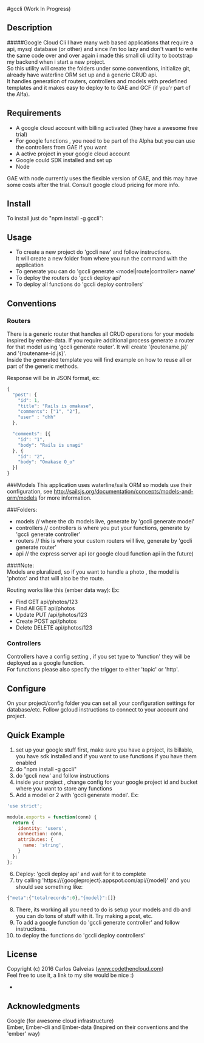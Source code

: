 #gccli (Work In Progress)

## Description

#####Google Cloud Cli
I have many web based applications that require a api, mysql database (or other) and since i'm too lazy and don't want to write the same code over and over again i made this small cli utility to bootstrap my backend when i start a new project.  
So this utility will create the folders under some conventions, initialize git, already have waterline ORM set up and a generic CRUD api.  
It handles generation of routers, controllers and models with predefined templates and it makes easy to deploy to  to GAE and GCF (if you'r part of the Alfa).

## Requirements

* A google cloud account with billing activated (they have a awesome free trial)
* For google functions , you need to be part of the Alpha but you can use the controllers from GAE if you want
* A active project in your google cloud account
* Google could SDK installed and set up
* Node

GAE with node currently uses the flexible version of GAE, and this may have some costs after the trial. Consult google cloud pricing for more info.

## Install

To install just do "npm install -g gccli":

## Usage

* To create a new project do 'gccli new' and follow instructions.  
  It will create a new folder from where you run the command with the application
* To generate you can do 'gccli generate <model|route|controller> name'
* To deploy the routers do 'gccli deploy api'
* To deploy all functions do 'gccli deploy controllers'

## Conventions

### Routers
There is a generic router that handles all CRUD operations for your models inspired by ember-data.
If you require additional process generate a router for that model using 'gccli generate router'. It will create '{routename.js}' and '{routename-id.js}'.  
Inside the generated template you will find example on how to reuse all or part of the generic methods.

Response will be in JSON format, ex:

```javascript
{
  "post": {
    "id": 1,
    "title": "Rails is omakase",
    "comments": ["1", "2"],
    "user" : "dhh"
  },

  "comments": [{
    "id": "1",
    "body": "Rails is unagi"
  }, {
    "id": "2",
    "body": "Omakase O_o"
  }]
}
```

###Models
This application uses waterline/sails ORM so models use their configuration, see http://sailsjs.org/documentation/concepts/models-and-orm/models for more information.  

###Folders:  
* models  // where the db models live, generate by 'gccli generate model'  
* controllers // controllers is where you put your functions, generate by 'gccli generate controller'  
* routers // this is where your custom routers will live, generate by 'gccli generate router'  
* api // the express server api (or google cloud function api in the future)

####Note:  
Models are pluralized, so if you want to handle a photo , the model is 'photos' and that will also be the route.

Routing works like this (ember data way):
Ex:
* Find	GET	api/photos/123
* Find All	GET	api/photos
* Update	PUT	/api/photos/123
* Create	POST	api/photos
* Delete	DELETE	api/photos/123

### Controllers
Controllers have a config setting , if you set type to 'function' they will be deployed as a google function.  
For functions please also specify the trigger to either 'topic' or 'http'. 

## Configure

On your project/config folder you can set all your configuration settings for database/etc.
Follow gcloud instructions to connect to your account and project.

## Quick Example

1) set up your google stuff first, make sure you have a project, its billable, you have sdk installed and if you
want to use functions if you have them enabled   
2) do "npm install -g gccli"
3) do 'gccli new' and follow instructions  
4) inside your project , change config for your google project id and bucket where you want to store any functions 
5) Add a model or 2 with 'gccli generate model'. Ex:  
```javascript
'use strict';

module.exports = function(conn) {
  return {
    identity: 'users',
    connection: conn,
    attributes: {
      name: 'string',
    }
  };
};
```  
6) Deploy: 'gccli deploy api' and wait for it to complete  
7) try calling 'https://{googleproject}.appspot.com/api/{model}' and you should see something like:
```javascript
{"meta":{"totalrecords":0},"{model}":[]}
```
8) There, its working all you need to do is setup your models and db and you can do tons of stuff with it.
Try making a post, etc.  
9) To add a google function do 'gccli generate controller' and follow instructions.  
10) to deploy the functions do 'gccli deploy controllers'


## License

Copyright (c) 2016 Carlos Galveias (www.codethencloud.com)  
Feel free to use it, a link to my site would be nice :)

-

## Acknowledgments
Google (for awesome cloud infrastructure)  
Ember, Ember-cli and Ember-data (Inspired on their conventions and the 'ember' way)  
